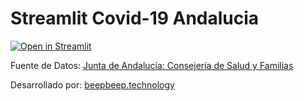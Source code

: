 # Streamlit Covid-19 Andalucia

[![Open in Streamlit](https://static.streamlit.io/badges/streamlit_badge_black_white.svg)](http://bit.ly/covid-an)

Fuente de Datos: [Junta de Andalucía: Consejería de Salud y Familias](https://www.juntadeandalucia.es/institutodeestadisticaycartografia/badea/operaciones/consulta/anual/39409?CodOper=b3_2314&codConsulta=39409) 

Desarrollado por: [beepbeep.technology](https://beepbeep.technology)
